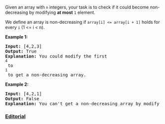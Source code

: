 Given an array with `n` integers, your task is to check if it could become non-decreasing by modifying **at most** `1` element.

We define an array is non-decreasing if `array[i] <= array[i + 1]` holds for every `i` (1 <= i < n).

**Example 1:**
<pre>
<b>Input:</b> [4,2,3]
<b>Output:</b> True
<b>Explanation:</b> You could modify the first 
<code>4</code>
 to 
<code>1</code>
 to get a non-decreasing array.
</pre>

**Example 2:**
<pre>
<b>Input:</b> [4,2,1]
<b>Output:</b> False
<b>Explanation:</b> You can't get a non-decreasing array by modify at most one element.
</pre>

### [Editorial](https://leetcode.com/articles/non-decreasing-array/)
